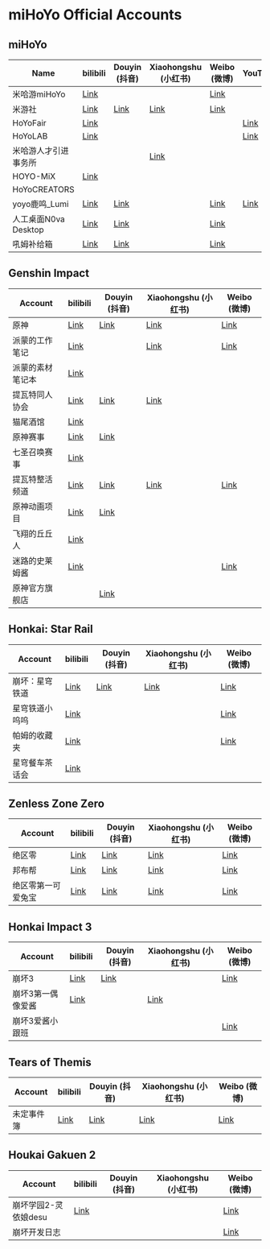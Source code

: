 # miHoYo Official Accounts

## miHoYo

| Name                 | bilibili                                      | Douyin (抖音)                          | Xiaohongshu (小红书)                                         | Weibo (微博)                           | YouTube                                    | TikTok                                       |
| -------------------- | --------------------------------------------- | -------------------------------------- | ------------------------------------------------------------ | -------------------------------------- | ------------------------------------------ | -------------------------------------------- |
| 米哈游miHoYo         | [Link](https://space.bilibili.com/318432901)  |                                        |                                                              | [Link](https://weibo.com/u/6415164493) |                                            |                                              |
| 米游社               | [Link](https://space.bilibili.com/510189715)  | [Link](https://v.douyin.com/i2k25EwY/) | [Link](https://www.xiaohongshu.com/user/profile/63195970000000002302753d) | [Link](https://weibo.com/u/7189835620) |                                            |                                              |
| HoYoFair             | [Link](https://space.bilibili.com/2013376075) |                                        |                                                              |                                        | [Link](https://www.youtube.com/@hoyofair)  | [Link](https://www.tiktok.com/@hoyofair)     |
| HoYoLAB              | [Link](https://space.bilibili.com/1017815615) |                                        |                                                              |                                        | [Link](https://www.youtube.com/@HoYoLAB)   |                                              |
| 米哈游人才引进事务所 |                                               |                                        | [Link](https://www.xiaohongshu.com/user/profile/63510328000000001901fbbf) |                                        |                                            |                                              |
| HOYO-MiX             | [Link](https://space.bilibili.com/1401735960) |                                        |                                                              |                                        |                                            |                                              |
| HoYoCREATORS         |                                               |                                        |                                                              |                                        |                                            | [Link](https://www.tiktok.com/@hoyocreators) |
| yoyo鹿鸣_Lumi        | [Link](https://space.bilibili.com/488836173)  | [Link](https://v.douyin.com/ijEpVUuu/) |                                                              | [Link](https://weibo.com/u/7452107608) | [Link](https://www.youtube.com/@Lumi_N0va) |                                              |
| 人工桌面N0va Desktop | [Link](https://space.bilibili.com/628522081)  | [Link](https://v.douyin.com/ijoDGJcE/) |                                                              | [Link](https://weibo.com/u/7476362936) |                                            |                                              |
| 吼姆补给箱           | [Link](https://space.bilibili.com/416540618/) | [Link](https://v.douyin.com/ijoDKxN3/) |                                                              | [Link](https://weibo.com/u/6073483367) |                                            |                                              |



## Genshin Impact

| Account          | bilibili                                             | Douyin (抖音)                          | Xiaohongshu (小红书)                                         | Weibo (微博)                           |
| ---------------- | ---------------------------------------------------- | -------------------------------------- | ------------------------------------------------------------ | -------------------------------------- |
| 原神             | [Link](https://space.bilibili.com/401742377)         | [Link](https://v.douyin.com/i2kF2UAp/) | [Link](https://www.xiaohongshu.com/user/profile/5eb67f19000000000100787f) | [Link](https://weibo.com/u/6593199887) |
| 派蒙的工作笔记   | [Link](https://space.bilibili.com/1669328690)        |                                        | [Link](https://www.xiaohongshu.com/user/profile/6304b93300000000120014ac) | [Link](https://weibo.com/u/7587837369) |
| 派蒙的素材笔记本 | [Link](https://space.bilibili.com/602533983)         |                                        |                                                              |                                        |
| 提瓦特同人协会   | [Link](https://space.bilibili.com/1113861913)        | [Link](https://v.douyin.com/i2k69DjR/) | [Link](https://www.xiaohongshu.com/user/profile/602eb02100000000010043db) |                                        |
| 猫尾酒馆         | [Link](https://space.bilibili.com/1454143240)        |                                        |                                                              |                                        |
| 原神赛事         | [Link](https://space.bilibili.com/2006254817)        | [Link](https://v.douyin.com/i2kYhaYT/) |                                                              |                                        |
| 七圣召唤赛事     | [Link](https://space.bilibili.com/474595619)         |                                        |                                                              |                                        |
| 提瓦特整活频道   | [Link](https://space.bilibili.com/3493089586972896)  | [Link](https://v.douyin.com/i2kYPanc/) | [Link](https://www.xiaohongshu.com/user/profile/63897595000000001f017e8a) | [Link](https://weibo.com/u/7804236649) |
| 原神动画项目     | [Link](https://space.bilibili.com/1593381854)        | [Link](https://v.douyin.com/i2kYDAKJ/) |                                                              |                                        |
| 飞翔的丘丘人     | [Link](https://space.bilibili.com/472729452/dynamic) |                                        |                                                              |                                        |
| 迷路的史莱姆酱   | [Link](https://space.bilibili.com/450905062/dynamic) |                                        |                                                              | [Link](https://weibo.com/u/7273753818) |
| 原神官方旗舰店   |                                                      | [Link](https://v.douyin.com/i2k2enfG/) |                                                              |                                        |



## Honkai: Star Rail

| Account        | bilibili                                            | Douyin (抖音)                          | Xiaohongshu (小红书)                                         | Weibo (微博)                           |
| -------------- | --------------------------------------------------- | -------------------------------------- | ------------------------------------------------------------ | -------------------------------------- |
| 崩坏：星穹铁道 | [Link](https://space.bilibili.com/1340190821)       | [Link](https://v.douyin.com/i2kj5dxV/) | [Link](https://www.xiaohongshu.com/user/profile/61dd94d3000000001000b155) | [Link](https://weibo.com/u/7643376782) |
| 星穹铁道小呜呜 | [Link](https://space.bilibili.com/3493120220071960) |                                        |                                                              | [Link](https://weibo.com/u/7709937124) |
| 帕姆的收藏夹   | [Link](https://space.bilibili.com/508103429)        |                                        |                                                              | [Link](https://weibo.com/u/7817290049) |
| 星穹餐车茶话会 | [Link](https://space.bilibili.com/3494354037508764) |                                        |                                                              |                                        |



## Zenless Zone Zero

| Account            | bilibili                                            | Douyin (抖音)                          | Xiaohongshu (小红书)                                         | Weibo (微博)                           |
| ------------------ | --------------------------------------------------- | -------------------------------------- | ------------------------------------------------------------ | -------------------------------------- |
| 绝区零             | [Link](https://space.bilibili.com/1636034895)       | [Link](https://v.douyin.com/i2kjbkn4/) | [Link](https://www.xiaohongshu.com/user/profile/60d3096f0000000020028eb0) | [Link](https://weibo.com/u/7632078520) |
| 邦布帮             | [Link](https://space.bilibili.com/3546578054810019) | [Link](https://v.douyin.com/i2kjoYK3/) | [Link](https://www.xiaohongshu.com/user/profile/6551d9ff000000000202a20c) | [Link](https://weibo.com/u/7884342228) |
| 绝区零第一可爱兔宝 | [Link](https://space.bilibili.com/3546687932991974) | [Link](https://v.douyin.com/i66NSBBN/) | [Link](https://www.xiaohongshu.com/user/profile/664d9b68000000001e0045a2) | [Link](https://weibo.com/u/7922920911) |



## Honkai Impact 3

| Account   | bilibili                             | Douyin (抖音)                  | Xiaohongshu (小红书)                                         | Weibo (微博)                                |
|-----------| ------------------------------------ | ------------------------------ | ------------------------------------------------------------ |-------------------------------------------|
| 崩坏3       | [Link](https://space.bilibili.com/256667467) | [Link](https://v.douyin.com/i2k6jWVy/) |                                                              | [Link](https://weibo.com/u/5812573321) |
| 崩坏3第一偶像爱酱 | [Link](https://space.bilibili.com/27534330)  |                                | [Link](https://www.xiaohongshu.com/user/profile/619a89c60000000021024dc7) |                                           |
| 崩坏3爱酱小跟班  | | | | [Link](https://weibo.com/u/7828497372) |

## Tears of Themis

| Account    | bilibili                                     | Douyin (抖音)                          | Xiaohongshu (小红书)                                         | Weibo (微博)                           |
| ---------- | -------------------------------------------- | -------------------------------------- | ------------------------------------------------------------ | -------------------------------------- |
| 未定事件簿 | [Link](https://space.bilibili.com/436175352) | [Link](https://v.douyin.com/ijEbfdR3/) | [Link](https://www.xiaohongshu.com/user/profile/617fa8a40000000002027760) | [Link](https://weibo.com/u/7072153506) |

## Houkai Gakuen 2

| Account | bilibili                                     | Douyin (抖音)                               | Xiaohongshu (小红书) | Weibo (微博)                                |
|--------|----------------------------------------------| ------------------------------------------- |-----|-------------------------------------------|
| 崩坏学园2-灵依娘desu | [Link](https://space.bilibili.com/133934) |  |     | [Link](https://weibo.com/u/1980539365) |
| 崩坏开发日志 |                                              | |     |                                     [Link](https://weibo.com/u/5967971838)      |
